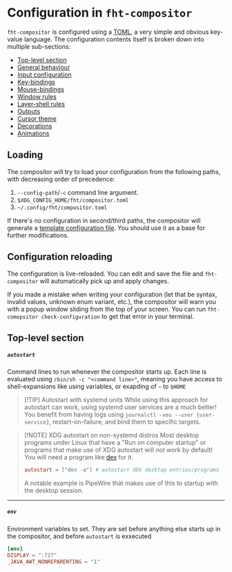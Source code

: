 # Configuration in `fht-compositor`

`fht-compositor` is configured using a [TOML](https://toml.io), a very simple and obvious key-value language. The configuration
contents itself is broken down into multiple sub-sections:

- [Top-level section](#top-level-section)
- [General behaviour](./general)
- [Input configuration](./input)
- [Key-bindings](./keybindings)
- [Mouse-bindings](./mousebindings)
- [Window rules](./window-rules)
- [Layer-shell rules](./layer-rules)
- [Outputs](./outputs)
- [Cursor theme](./cursor)
- [Decorations](./decorations)
- [Animations](./animations)

## Loading

The compositor will try to load your configuration from the following paths, with decreasing order of precedence:

1. `--config-path`/`-c` command line argument.
2. `$XDG_CONFIG_HOME/fht/compositor.toml`
3. `~/.config/fht/compositor.toml`

If there's no configuration in second/third paths, the compositor will generate a
[template configuration file](https://github.com/nferhat/fht-compositor/blob/main/res/compositor.toml). You should
use it as a base for further modifications.

## Configuration reloading

The configuration is live-reloaded. You can edit and save the file and `fht-compositor` will automatically pick up and
apply changes.

If you made a mistake when writing your configuration (let that be syntax, invalid values, unknown enum variant, etc.), the
compositor will warn you with a popup window sliding from the top of your screen. You can run `fht-comopsitor check-configuration`
to get that error in your terminal.


## Top-level section

##### `autostart`

Command lines to run whenever the compositor starts up. Each line is evaluated using `/bin/sh -c "<command line>"`, meaning you have
access to shell-expansions like using variables, or exapding of `~` to `$HOME`

> [!TIP] Autostart with systemd units
> While using this approach for autostart can work, using systemd user services are a much better! You benefit from having
> logs using `journalctl -xeu --user {user-service}`, restart-on-failure, and bind them to specific targets.

> [!NOTE] XDG autostart on non-systemd distros
> Most desktop programs under Linux that have a "Run on computer startup" or programs that make use of XDG autostart will *not*
> work by default! You will need a program like [dex](https://github.com/jceb/dex) for it.
>
> ```toml
> autostart = ["dex -a"] # autostart XDG desktop entries/programs
> ```
>
> A notable example is PipeWire that makes use of this to startup with the desktop session.

---

##### `env`

Environment variables to set. They are set before anything else starts up in the compositor, and before `autostart` is exxecuted

```toml
[env]
DISPLAY = ":727"
_JAVA_AWT_NONREPARENTING = "1"
```
